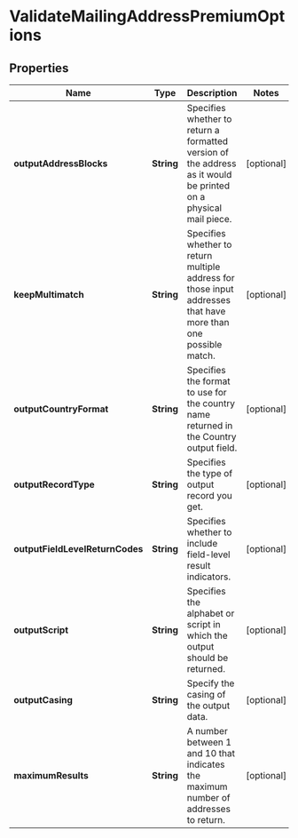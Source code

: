 

# ValidateMailingAddressPremiumOptions


## Properties

Name | Type | Description | Notes
------------ | ------------- | ------------- | -------------
**outputAddressBlocks** | **String** | Specifies whether to return a formatted version of the address as it would be printed on a physical mail piece. |  [optional]
**keepMultimatch** | **String** | Specifies whether to return multiple address for those input addresses that have more than one possible match. |  [optional]
**outputCountryFormat** | **String** | Specifies the format to use for the country name returned in the Country output field. |  [optional]
**outputRecordType** | **String** | Specifies the type of output record you get. |  [optional]
**outputFieldLevelReturnCodes** | **String** | Specifies whether to include field-level result indicators. |  [optional]
**outputScript** | **String** | Specifies the alphabet or script in which the output should be returned. |  [optional]
**outputCasing** | **String** | Specify the casing of the output data. |  [optional]
**maximumResults** | **String** | A number between 1 and 10 that indicates the maximum number of addresses to return. |  [optional]



